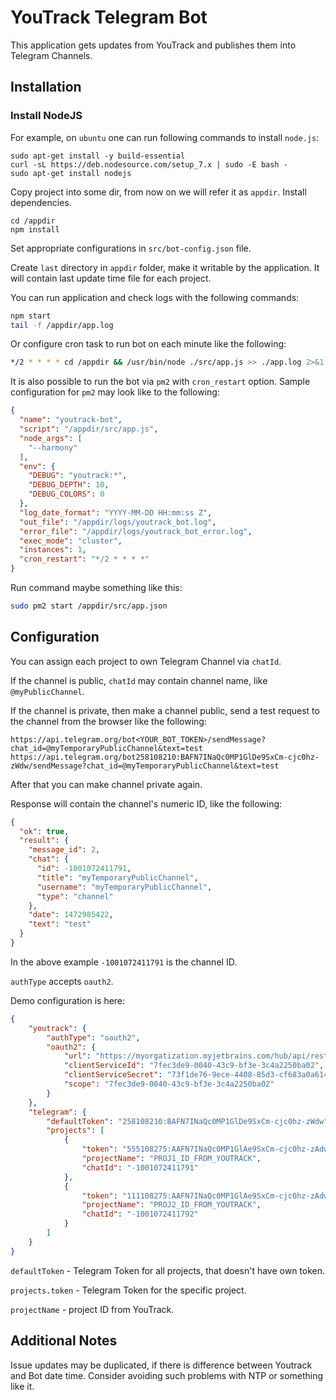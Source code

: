 # YouTrack Telegram Bot

This application gets updates from YouTrack and publishes them into Telegram Channels.

## Installation

### Install NodeJS

For example, on `ubuntu` one can run following commands to install `node.js`:
```
sudo apt-get install -y build-essential
curl -sL https://deb.nodesource.com/setup_7.x | sudo -E bash -
sudo apt-get install nodejs
```

Copy project into some dir, 
from now on we will refer it as `appdir`.
Install dependencies.

```
cd /appdir
npm install
```

Set appropriate configurations in `src/bot-config.json` file.

Create `last` directory in `appdir` folder, make it writable by the application.
It will contain last update time file for each project.

You can run application and check logs with the following commands:
```bash
npm start
tail -f /appdir/app.log
```

Or configure cron task to run bot on each minute like the following:
```bash
*/2 * * * * cd /appdir && /usr/bin/node ./src/app.js >> ./app.log 2>&1
```

It is also possible to run the bot via `pm2` with `cron_restart` option.
Sample configuration for `pm2` may look like to the following:
```json
{
  "name": "youtrack-bot",
  "script": "/appdir/src/app.js",
  "node_args": [
    "--harmony"
  ],
  "env": {
    "DEBUG": "youtrack:*",
    "DEBUG_DEPTH": 10,
    "DEBUG_COLORS": 0
  },
  "log_date_format": "YYYY-MM-DD HH:mm:ss Z",
  "out_file": "/appdir/logs/youtrack_bot.log",
  "error_file": "/appdir/logs/youtrack_bot_error.log",
  "exec_mode": "cluster",
  "instances": 1,
  "cron_restart": "*/2 * * * *"
}
```

Run command maybe something like this:
```bash
sudo pm2 start /appdir/src/app.json
```

## Configuration

You can assign each project to own Telegram Channel via `chatId`.

If the channel is public, `chatId` may contain channel name, like `@myPublicChannel`.

If the channel is private, then make a channel public, send a test request to the channel from the browser like the following:
```
https://api.telegram.org/bot<YOUR_BOT_TOKEN>/sendMessage?chat_id=@myTemporaryPublicChannel&text=test
https://api.telegram.org/bot258108210:BAFN7INaQc0MP1GlDe9SxCm-cjc0hz-zWdw/sendMessage?chat_id=@myTemporaryPublicChannel&text=test
```

After that you can make channel private again.

Response will contain the channel's numeric ID, like the following:
```json
{
  "ok": true,
  "result": {
    "message_id": 2,
    "chat": {
      "id": -1001072411791,
      "title": "myTemporaryPublicChannel",
      "username": "myTemporaryPublicChannel",
      "type": "channel"
    },
    "date": 1472985422,
    "text": "test"
  }
}
```

In the above example `-1001072411791` is the channel ID.

`authType` accepts `oauth2`.

Demo configuration is here:
```json
{
	"youtrack": {
		"authType": "oauth2",
		"oauth2": {
			"url": "https://myorgatization.myjetbrains.com/hub/api/rest/oauth2/token",
			"clientServiceId": "7fec3de9-0040-43c9-bf3e-3c4a2250ba02",
			"clientServiceSecret": "73f1de76-9ece-4408-85d3-cf683a0a614e",
			"scope": "7fec3de9-0040-43c9-bf3e-3c4a2250ba02"
		}
	},
	"telegram": {
		"defaultToken": "258108210:BAFN7INaQc0MP1GlDe9SxCm-cjc0hz-zWdw",
		"projects": [
			{
				"token": "555108275:AAFN7INaQc0MP1GlAe9SxCm-cjc0hz-zAdw",
				"projectName": "PROJ1_ID_FROM_YOUTRACK",
				"chatId": "-1001072411791"
			},
			{
				"token": "111108275:AAFN7INaQc0MP1GlAe9SxCm-cjc0hz-zAdw",
				"projectName": "PROJ2_ID_FROM_YOUTRACK",
				"chatId": "-1001072411792"
			}
		]
	}
}
```

`defaultToken` - Telegram Token for all projects, that doesn't have own token.

`projects.token` - Telegram Token for the specific project.

`projectName` - project ID from YouTrack.

## Additional Notes

Issue updates may be duplicated, if there is difference between Youtrack and Bot date time.
Consider avoiding such problems with NTP or something like it.